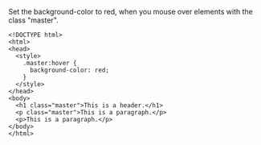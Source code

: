 Set the background-color to red, when you mouse over elements with the class "master".

    <!DOCTYPE html>
    <html>
    <head>
      <style>
        .master:hover {
          background-color: red;
        }
      </style>
    </head>
    <body>
      <h1 class="master">This is a header.</h1>
      <p class="master">This is a paragraph.</p>
      <p>This is a paragraph.</p>
    </body>
    </html>
